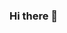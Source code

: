 ### Hi there 👋

<!--


- 🔭 I’m currently working on ...
- 🌱 I’m currently learning ...
- 👯 I’m looking to collaborate on ...
- 🤔 I’m looking for help with ...
- 💬 Ask me about ...
- 📫 How to reach me: ...
- ⚡ Fun fact: ...

![GitHub stats](https://github-readme-stats.vercel.app/api?username=CharalambosIoannou&show_icons=true&theme=chartreuse-dark)
![Top Langs](https://github-readme-stats.vercel.app/api/top-langs/?username=CharalambosIoannou&theme=chartreuse-dark)


-->
